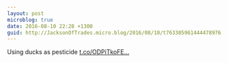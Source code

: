 ```yaml
---
layout: post
microblog: true
date: 2016-08-10 22:28 +1300
guid: http://JacksonOfTrades.micro.blog/2016/08/10/t763305961444478976.html
---
```

Using ducks as pesticide [t.co/ODPiTkoFE...](https://t.co/ODPiTkoFEi)
